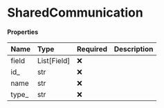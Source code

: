 # SharedCommunication

**Properties**

| Name   | Type        | Required | Description |
| :----- | :---------- | :------- | :---------- |
| field  | List[Field] | ❌       |             |
| id\_   | str         | ❌       |             |
| name   | str         | ❌       |             |
| type\_ | str         | ❌       |             |

